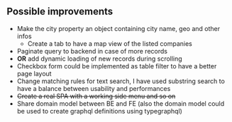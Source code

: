 ## Possible improvements
 - Make the city property an object containing city name, geo and other infos
   - Create a tab to have a map view of the listed companies
 - Paginate query to backend in case of more records
 - **OR** add dynamic loading of new records during scrolling
 - Checkbox form could be implemented as table filter to have a better page layout
 - Change matching rules for text search, I have used substring search to have a balance between usability and performances
 - ~~Create a real SPA with a working side menu and so on~~
 - Share domain model between BE and FE (also the domain model could be used to create graphql definitions using typegraphql)